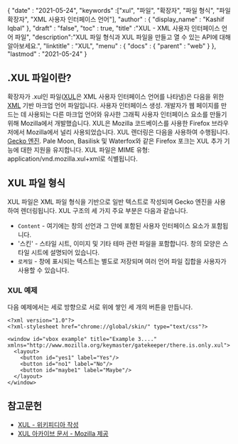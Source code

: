 {
  "date" : "2021-05-24",
  "keywords" :["xul", "파일", "확장자", "파일 형식", "파일 확장자", "XML 사용자 인터페이스 언어"],
  "author" : {
    "display_name" : "Kashif Iqbal"
},
  "draft" : "false",
  "toc" : true,
  "title" :"XUL - XML 사용자 인터페이스 언어 파일",
  "description":"XUL 파일 형식과 XUL 파일을 만들고 열 수 있는 API에 대해 알아보세요.",
  "linktitle" : "XUL",
  "menu" : {
    "docs" : {
      "parent" : "web"
}
},
  "lastmod" : "2021-05-24"
}

## .XUL 파일이란?

확장자가 .xul인 파일([XUL](https://wiki.mozilla.org/XUL:Home_Page)은 XML 사용자 인터페이스 언어를 나타냄)은 다음을 위한 [XML](/ko/web/xml/) 기반 마크업 언어 파일입니다. 사용자 인터페이스 생성. 개발자가 웹 페이지를 만드는 데 사용되는 다른 마크업 언어와 유사한 그래픽 사용자 인터페이스 요소를 만들기 위해 Mozilla에서 개발했습니다. XUL은 Mozilla 코드베이스를 사용한 Firefox 브라우저에서 Mozilla에서 널리 사용되었습니다. XUL 렌더링은 다음을 사용하여 수행됩니다.
[Gecko 엔진](https://en.wikipedia.org/wiki/Gecko_(software)). Pale Moon, Basilisk 및 Waterfox와 같은 Firefox 포크는 XUL 추가 기능에 대한 지원을 유지합니다. XUL 파일은 MIME 유형: application/vnd.mozilla.xul+xml로 식별됩니다.

## XUL 파일 형식

XUL 파일은 XML 파일 형식을 기반으로 일반 텍스트로 작성되며 Gecko 엔진을 사용하여 렌더링됩니다. XUL 구조의 세 가지 주요 부분은 다음과 같습니다.

* `Content` - 여기에는 창의 선언과 그 안에 포함된 사용자 인터페이스 요소가 포함됩니다.
* '스킨' - 스타일 시트, 이미지 및 기타 테마 관련 파일을 포함합니다. 창의 모양은 스타일 시트에 설명되어 있습니다.
* `로케일` - 창에 표시되는 텍스트는 별도로 저장되며 여러 언어 파일 집합을 사용자가 사용할 수 있습니다.

### XUL 예제

다음 예제에서는 세로 방향으로 서로 위에 쌓인 세 개의 버튼을 만듭니다.

```
<?xml version="1.0"?>
<?xml-stylesheet href="chrome://global/skin/" type="text/css"?>

<window id="vbox example" title="Example 3...."
xmlns="http://www.mozilla.org/keymaster/gatekeeper/there.is.only.xul">
  <layout>
    <button id="yes1" label="Yes"/>
    <button id="no1" label="No"/>
    <button id="maybe1" label="Maybe"/>
  </layout>
</window>
```

## 참고문헌

* [XUL - 위키피디아 작성](https://en.wikipedia.org/wiki/XUL)
* [XUL 아카이브 문서 - Mozilla 제공](https://wiki.mozilla.org/XUL:Home_Page)

